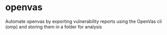 # openvas
Automate openvas by exporting vulnerability reports using the OpenVas cli (omp) and storing them in a folder for analysis
